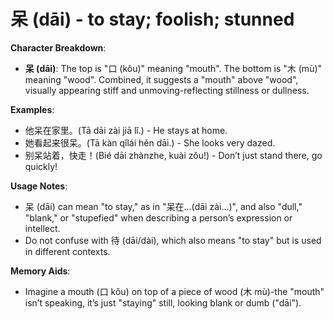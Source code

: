 # **呆 (dāi) - to stay; foolish; stunned**

**Character Breakdown**:  
- **呆 (dāi)**: The top is "口 (kǒu)" meaning "mouth". The bottom is "木 (mù)" meaning "wood". Combined, it suggests a "mouth" above "wood", visually appearing stiff and unmoving-reflecting stillness or dullness.

**Examples**:  
- 他呆在家里。(Tā dāi zài jiā lǐ.) - He stays at home.  
- 她看起来很呆。(Tā kàn qǐlái hěn dāi.) - She looks very dazed.  
- 别呆站着，快走！(Bié dāi zhànzhe, kuài zǒu!) - Don’t just stand there, go quickly!

**Usage Notes**:  
- 呆 (dāi) can mean "to stay," as in "呆在...(dāi zài...)", and also "dull," "blank," or "stupefied" when describing a person’s expression or intellect.  
- Do not confuse with 待 (dāi/dài), which also means "to stay" but is used in different contexts.

**Memory Aids**:  
- Imagine a mouth (口 kǒu) on top of a piece of wood (木 mù)-the "mouth" isn’t speaking, it’s just "staying" still, looking blank or dumb ("dāi").